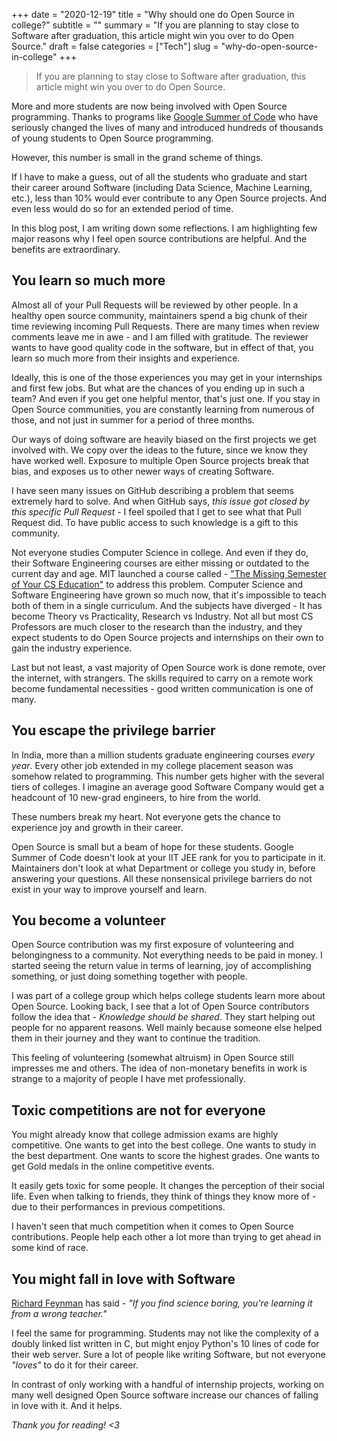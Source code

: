 +++
date = "2020-12-19"
title = "Why should one do Open Source in college?"
subtitle = ""
summary = "If you are planning to stay close to Software after graduation, this article might win you over to do Open Source."
draft = false
categories = ["Tech"]
slug = "why-do-open-source-in-college"
+++

> If you are planning to stay close to Software after graduation, this article might win you over to do Open Source.

More and more students are now being involved with Open Source programming. Thanks to programs like [Google Summer of Code](https://en.wikipedia.org/wiki/Google_Summer_of_Code) who have seriously changed the lives of many and introduced hundreds of thousands of young students to Open Source programming.

However, this number is small in the grand scheme of things.

If I have to make a guess, out of all the students who graduate and start their career around Software (including Data Science, Machine Learning, etc.), less than 10% would ever contribute to any Open Source projects. And even less would do so for an extended period of time.

In this blog post, I am writing down some reflections. I am highlighting few major reasons why I feel open source contributions are helpful. And the benefits are extraordinary.

## You learn so much more

Almost all of your Pull Requests will be reviewed by other people. In a healthy open source community, maintainers spend a big chunk of their time reviewing incoming Pull Requests. There are many times when review comments leave me in awe - and I am filled with gratitude. The reviewer wants to have good quality code in the software, but in effect of that, you learn so much more from their insights and experience.

Ideally, this is one of the those experiences you may get in your internships and first few jobs. But what are the chances of you ending up in such a team? And even if you get one helpful mentor, that's just one. If you stay in Open Source communities, you are constantly learning from numerous of those, and not just in summer for a period of three months.

Our ways of doing software are heavily biased on the first projects we get involved with. We copy over the ideas to the future, since we know they have worked well. Exposure to multiple Open Source projects break that bias, and exposes us to other newer ways of creating Software.

I have seen many issues on GitHub describing a problem that seems extremely hard to solve. And when GitHub says, _this issue got closed by this specific Pull Request_ - I feel spoiled that I get to see what that Pull Request did. To have public access to such knowledge is a gift to this community.

Not everyone studies Computer Science in college. And even if they do, their Software Engineering courses are either missing or outdated to the current day and age. MIT launched a course called - ["The Missing Semester of Your CS Education"](https://missing.csail.mit.edu/) to address this problem. Computer Science and Software Engineering have grown so much now, that it's impossible to teach both of them in a single curriculum. And the subjects have diverged - It has become Theory vs Practicality, Research vs Industry. Not all but most CS Professors are much closer to the research than the industry, and they expect students to do Open Source projects and internships on their own to gain the industry experience.

Last but not least, a vast majority of Open Source work is done remote, over the internet, with strangers. The skills required to carry on a remote work become fundamental necessities - good written communication is one of many.

## You escape the privilege barrier

In India, more than a million students graduate engineering courses _every year_. Every other job extended in my college placement season was somehow related to programming. This number gets higher with the several tiers of colleges. I imagine an average good Software Company would get a headcount of 10 new-grad engineers, to hire from the world.

These numbers break my heart. Not everyone gets the chance to experience joy and growth in their career.

Open Source is small but a beam of hope for these students. Google Summer of Code doesn't look at your IIT JEE rank for you to participate in it. Maintainers don't look at what Department or college you study in, before answering your questions. All these nonsensical privilege barriers do not exist in your way to improve yourself and learn.

## You become a volunteer

Open Source contribution was my first exposure of volunteering and belongingness to a community. Not everything needs to be paid in money. I started seeing the return value in terms of learning, joy of accomplishing something, or just doing something together with people.

I was part of a college group which helps college students learn more about Open Source. Looking back, I see that a lot of Open Source contributors follow the idea that - _Knowledge should be shared_. They start helping out people for no apparent reasons. Well mainly because someone else helped them in their journey and they want to continue the tradition.

This feeling of volunteering (somewhat altruism) in Open Source still impresses me and others. The idea of non-monetary benefits in work is strange to a majority of people I have met professionally.

## Toxic competitions are not for everyone

You might already know that college admission exams are highly competitive. One wants to get into the best college. One wants to study in the best department. One wants to score the highest grades. One wants to get Gold medals in the online competitive events.

It easily gets toxic for some people. It changes the perception of their social life. Even when talking to friends, they think of things they know more of - due to their performances in previous competitions.

I haven't seen that much competition when it comes to Open Source contributions. People help each other a lot more than trying to get ahead in some kind of race.

## You might fall in love with Software

[Richard Feynman](https://en.wikipedia.org/wiki/Richard_Feynman) has said - _"If you find science boring, you're learning it from a wrong teacher."_

I feel the same for programming. Students may not like the complexity of a doubly linked list written in C, but might enjoy Python's 10 lines of code for their web server. Sure a lot of people like writing Software, but not everyone _"loves"_ to do it for their career.

In contrast of only working with a handful of internship projects, working on many well designed Open Source software increase our chances of falling in love with it. And it helps.

_Thank you for reading! <3_
